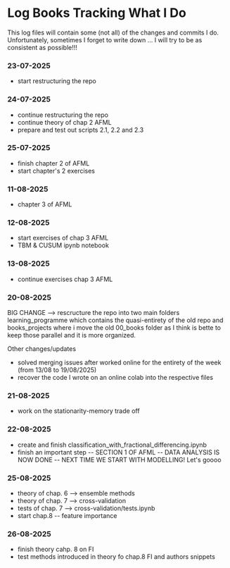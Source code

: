 # Log Books Tracking What I Do 

This log files will contain some (not all) of  the changes and commits I do. Unfortunately, sometimes I forget to write down ... I will try to be as consistent as possible!!!


### 23-07-2025
- start restructuring the repo

### 24-07-2025
- continue restructuring the repo
- continue theory of chap 2 AFML
- prepare and test out scripts 2.1, 2.2 and 2.3

### 25-07-2025
- finish chapter 2 of AFML
- start chapter's 2 exercises

### 11-08-2025
- chapter 3 of AFML

### 12-08-2025
- start exercises of chap 3 AFML
- TBM & CUSUM ipynb notebook

### 13-08-2025
- continue exercises chap 3 AFML

### 20-08-2025
BIG CHANGE --> rescructure the repo into two main folders learning_programme which contains the quasi-entirety of the old repo and books_projects where i move the old 00_books folder as I think is bette to keep those parallel and it is more organized.

Other changes/updates
- solved merging issues after worked online for the entirety of the week (from 13/08 to 19/08/2025)
- recover the code I wrote on an online colab into the respective files  

### 21-08-2025
- work on the stationarity-memory trade off

### 22-08-2025
- create and finish classification_with_fractional_differencing.ipynb
- finish an important step -- SECTION 1 OF AFML -- DATA ANALYSIS IS NOW DONE -- NEXT TIME WE START WITH MODELLING! Let's goooo

### 25-08-2025
- theory of chap. 6 --> ensemble methods
- theory of chap. 7 --> cross-validation
- tests of chap. 7 --> cross-validation/tests.ipynb
- start chap.8 -- feature importance

### 26-08-2025
- finish theory cahp. 8 on FI
- test methods introduced in theory fo chap.8 FI and authors snippets
